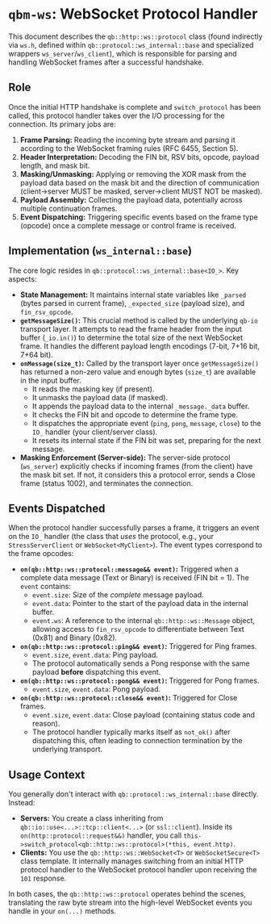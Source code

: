 # `qbm-ws`: WebSocket Protocol Handler

This document describes the `qb::http::ws::protocol` class (found indirectly via `ws.h`, defined within `qb::protocol::ws_internal::base` and specialized wrappers `ws_server`/`ws_client`), which is responsible for parsing and handling WebSocket frames after a successful handshake.

## Role

Once the initial HTTP handshake is complete and `switch_protocol` has been called, this protocol handler takes over the I/O processing for the connection. Its primary jobs are:

1.  **Frame Parsing:** Reading the incoming byte stream and parsing it according to the WebSocket framing rules (RFC 6455, Section 5).
2.  **Header Interpretation:** Decoding the FIN bit, RSV bits, opcode, payload length, and mask bit.
3.  **Masking/Unmasking:** Applying or removing the XOR mask from the payload data based on the mask bit and the direction of communication (client->server MUST be masked, server->client MUST NOT be masked).
4.  **Payload Assembly:** Collecting the payload data, potentially across multiple continuation frames.
5.  **Event Dispatching:** Triggering specific events based on the frame type (opcode) once a complete message or control frame is received.

## Implementation (`ws_internal::base`)

The core logic resides in `qb::protocol::ws_internal::base<IO_>`. Key aspects:

*   **State Management:** It maintains internal state variables like `_parsed` (bytes parsed in current frame), `_expected_size` (payload size), and `fin_rsv_opcode`.
*   **`getMessageSize()`:** This crucial method is called by the underlying `qb-io` transport layer. It attempts to read the frame header from the input buffer (`_io.in()`) to determine the total size of the next WebSocket frame. It handles the different payload length encodings (7-bit, 7+16 bit, 7+64 bit).
*   **`onMessage(size_t)`:** Called by the transport layer once `getMessageSize()` has returned a non-zero value and enough bytes (`size_t`) are available in the input buffer.
    *   It reads the masking key (if present).
    *   It unmasks the payload data (if masked).
    *   It appends the payload data to the internal `_message._data` buffer.
    *   It checks the FIN bit and opcode to determine the frame type.
    *   It dispatches the appropriate event (`ping`, `pong`, `message`, `close`) to the `IO_` handler (your client/server class).
    *   It resets its internal state if the FIN bit was set, preparing for the next message.
*   **Masking Enforcement (Server-side):** The server-side protocol (`ws_server`) explicitly checks if incoming frames (from the client) have the mask bit set. If not, it considers this a protocol error, sends a Close frame (status 1002), and terminates the connection.

## Events Dispatched

When the protocol handler successfully parses a frame, it triggers an event on the `IO_` handler (the class that *uses* the protocol, e.g., your `StressServerClient` or `WebSocket<MyClient>`). The event types correspond to the frame opcodes:

*   **`on(qb::http::ws::protocol::message&& event)`:** Triggered when a complete data message (Text or Binary) is received (FIN bit = 1). The `event` contains:
    *   `event.size`: Size of the *complete* message payload.
    *   `event.data`: Pointer to the start of the payload data in the internal buffer.
    *   `event.ws`: A reference to the internal `qb::http::ws::Message` object, allowing access to `fin_rsv_opcode` to differentiate between Text (0x81) and Binary (0x82).
*   **`on(qb::http::ws::protocol::ping&& event)`:** Triggered for Ping frames.
    *   `event.size`, `event.data`: Ping payload.
    *   The protocol automatically sends a Pong response with the same payload **before** dispatching this event.
*   **`on(qb::http::ws::protocol::pong&& event)`:** Triggered for Pong frames.
    *   `event.size`, `event.data`: Pong payload.
*   **`on(qb::http::ws::protocol::close&& event)`:** Triggered for Close frames.
    *   `event.size`, `event.data`: Close payload (containing status code and reason).
    *   The protocol handler typically marks itself as `not_ok()` after dispatching this, often leading to connection termination by the underlying transport.

## Usage Context

You generally don't interact with `qb::protocol::ws_internal::base` directly. Instead:

*   **Servers:** You create a class inheriting from `qb::io::use<...>::tcp::client<...>` (or `ssl::client`). Inside its `on(http::protocol::request&&)` handler, you call `this->switch_protocol<qb::http::ws::protocol>(*this, event.http)`.
*   **Clients:** You use the `qb::http::ws::WebSocket<T>` or `WebSocketSecure<T>` class template. It internally manages switching from an initial HTTP protocol handler to the WebSocket protocol handler upon receiving the `101` response.

In both cases, the `qb::http::ws::protocol` operates behind the scenes, translating the raw byte stream into the high-level WebSocket events you handle in your `on(...)` methods. 
